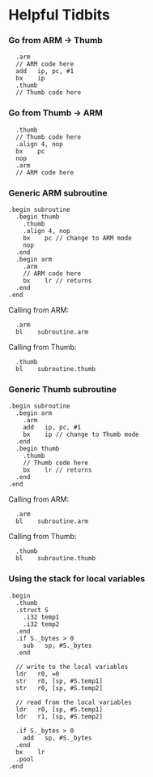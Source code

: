 Helpful Tidbits
===============

### Go from ARM -> Thumb

```
  .arm
  // ARM code here
  add   ip, pc, #1
  bx    ip
  .thumb
  // Thumb code here
```

### Go from Thumb -> ARM

```
  .thumb
  // Thumb code here
  .align 4, nop
  bx    pc
  nop
  .arm
  // ARM code here
```

### Generic ARM subroutine

```
.begin subroutine
  .begin thumb
    .thumb
    .align 4, nop
    bx    pc // change to ARM mode
    nop
  .end
  .begin arm
    .arm
    // ARM code here
    bx    lr // returns
  .end
.end
```

Calling from ARM:

```
  .arm
  bl    subroutine.arm
```

Calling from Thumb:

```
  .thumb
  bl    subroutine.thumb
```

### Generic Thumb subroutine

```
.begin subroutine
  .begin arm
    .arm
    add   ip, pc, #1
    bx    ip // change to Thumb mode
  .end
  .begin thumb
    .thumb
    // Thumb code here
    bx    lr // returns
  .end
.end
```

Calling from ARM:

```
  .arm
  bl    subroutine.arm
```

Calling from Thumb:

```
  .thumb
  bl    subroutine.thumb
```

### Using the stack for local variables

```
.begin
  .thumb
  .struct S
    .i32 temp1
    .i32 temp2
  .end
  .if S._bytes > 0
    sub   sp, #S._bytes
  .end

  // write to the local variables
  ldr   r0, =0
  str   r0, [sp, #S.temp1]
  str   r0, [sp, #S.temp2]

  // read from the local variables
  ldr   r0, [sp, #S.temp1]
  ldr   r1, [sp, #S.temp2]

  .if S._bytes > 0
    add   sp, #S._bytes
  .end
  bx    lr
  .pool
.end
```
